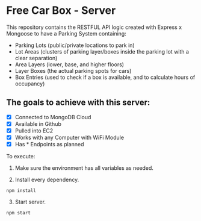 # Free Car Box - Server

This repository contains the RESTFUL API logic created with Express x Mongoose to have a Parking System containing:

- Parking Lots (public/private locations to park in)
- Lot Areas (clusters of parking layer/boxes inside the parking lot with a clear separation)
- Area Layers (lower, base, and higher floors)
- Layer Boxes (the actual parking spots for cars)
- Box Entries (used to check if a box is available, and to calculate hours of occupancy)

## The goals to achieve with this server:

-   [x] Connected to MongoDB Cloud
-   [x] Available in Github
-   [x] Pulled into EC2
-   [x] Works with any Computer with WiFi Module
-   [x] Has \* Endpoints as planned

To execute:

1. Make sure the environment has all variables as needed.

2. Install every dependency.

```
npm install
```

3. Start server.

```
npm start
```
